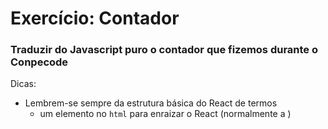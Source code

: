 # Exercício: Contador
### Traduzir do Javascript puro o contador que fizemos durante o Conpecode

Dicas:
- Lembrem-se sempre da estrutura básica do React de termos
    - um elemento no <code>html</code> para enraizar o React (normalmente a <code></code>)